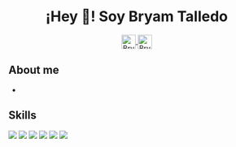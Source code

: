 <p align="center" width="300">
   <!-- <div style= "display: flex"> -->
      <h1 align="center">¡Hey 👋! Soy Bryam Talledo</h1>
      <!-- <img align="center" width="200" src="" /> -->
  <!-- </div> -->
</p>

<p align="center">
  <a href="https://www.linkedin.com/in/bryam-jesus-talledo-garcia-b5ab1b1b7/" target="_blank">
    <img align="center" src="https://cdn.jsdelivr.net/npm/simple-icons@3.0.1/icons/linkedin.svg" alt="Bryam Jesus Talledo Garcia" height="28px" width="28px" />
  </a>
  <!-----
  https://cdn.jsdelivr.net/npm/simple-icons@3.0.1/icons/linkedin.svg
  ----->
  <a href="https://www.linkedin.com/in/bryam-jesus-talledo-garcia-b5ab1b1b7/" target="_blank">
    <img align="center" src="https://cdn.jsdelivr.net/npm/simple-icons@3.0.1/icons/gmail.svg" alt="Bryam Jesus Talledo Garcia" height="28px" width="28px" />
  </a>
</p>

## About me
-

## Skills
<a src="https://www.javascript.com/"><img src="https://img.icons8.com/color/48/000000/javascript.png"/></a>
<a src="https://www.javascript.com/"><img src="https://img.icons8.com/color/48/000000/java.png"/></a>
<a src="https://www.javascript.com/"><img src="https://img.icons8.com/color/48/000000/react-native.png"/></a>
<a src="https://www.javascript.com/"><img src="https://img.icons8.com/color/48/000000/nodejs.png"/></a>
<a src="https://www.javascript.com/"><img src="https://img.icons8.com/color/48/mysql-logo.png"/></a>
<a src="https://www.javascript.com/"><img src="https://img.icons8.com/color/48/git.png"/></a>

<!-- - 👋 Hi, I’m @bryamjesus
- 👀 I’m interested in ...
- 🌱 I’m currently learning ...
- 💞️ I’m looking to collaborate on ...
- 📫 How to reach me ... -->

<!---
bryamjesus/bryamjesus is a ✨ special ✨ repository because its `README.md` (this file) appears on your GitHub profile.
You can click the Preview link to take a look at your changes.
--->
